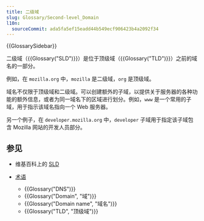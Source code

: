 ```yaml
---
title: 二级域
slug: Glossary/Second-level_Domain
l10n:
  sourceCommit: ada5fa5ef15eadd44b549ecf906423b4a2092f34
---
```


{{GlossarySidebar}}

二级域（{{Glossary("SLD")}}）是位于顶级域（{{Glossary("TLD")}}）之前的域名的一部分。

例如，在 `mozilla.org` 中，`mozilla` 是二级域，`org` 是顶级域。

域名不仅限于顶级域和二级域。可以创建额外的子域，以提供关于服务器的各种功能的额外信息，或者为同一域名下的区域进行划分。例如，`www` 是一个常用的子域，用于指示该域名指向一个 Web 服务器。

另一个例子，在 `developer.mozilla.org` 中，`developer` 子域用于指定该子域包含 Mozilla 网站的开发人员部分。

## 参见

- 维基百科上的 [SLD](https://en.wikipedia.org/wiki/二级域)
- [术语](/zh-CN/docs/Glossary)

  - {{Glossary("DNS")}}
  - {{Glossary("Domain", "域")}}
  - {{Glossary("Domain name", "域名")}}
  - {{Glossary("TLD", "顶级域")}}
